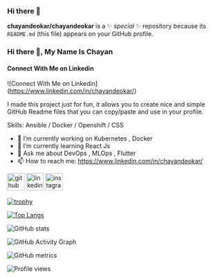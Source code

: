 ### Hi there 👋

**chayandeokar/chayandeokar** is a ✨ _special_ ✨ repository because its `README.md` (this file) appears on your GitHub profile.

### Hi there 👋, My Name Is Chayan
#### Connect With Me on Linkedin
![Connect With Me on Linkedin] (https://www.linkedin.com/in/chayandeokar/)

I made this project just for fun, it allows you to create nice and simple GitHub Readme files that you can copy/paste and use in your profile.

Skills: Ansible / Docker / Openshift / CSS

- 🔭 I’m currently working on Kubernetes , Docker  
- 🌱 I’m currently learning React Js 
- 💬 Ask me about DevOps , MLOps , Flutter 
- 📫 How to reach me: https://www.linkedin.com/in/chayandeokar/ 


[<img src='https://cdn.jsdelivr.net/npm/simple-icons@3.0.1/icons/github.svg' alt='github' height='40'>](https://github.com/https://github.com/chayandeokar)  [<img src='https://cdn.jsdelivr.net/npm/simple-icons@3.0.1/icons/linkedin.svg' alt='linkedin' height='40'>](https://www.linkedin.com/in/https://www.linkedin.com/in/chayandeokar//)  [<img src='https://cdn.jsdelivr.net/npm/simple-icons@3.0.1/icons/instagram.svg' alt='instagram' height='40'>](https://www.instagram.com/https://www.instagram.com/chayandeokar//)  

[![trophy](https://github-profile-trophy.vercel.app/?username=https://github.com/chayandeokar)](https://github.com/ryo-ma/github-profile-trophy)

[![Top Langs](https://github-readme-stats.vercel.app/api/top-langs/?username=https://github.com/chayandeokar)](https://github.com/anuraghazra/github-readme-stats)

![GitHub stats](https://github-readme-stats.vercel.app/api?username=https://github.com/chayandeokar&show_icons=true&count_private=true)  

![GitHub Activity Graph](https://activity-graph.herokuapp.com/graph?username=https://github.com/chayandeokar)  

![GitHub metrics](https://metrics.lecoq.io/https://github.com/chayandeokar)  

![Profile views](https://gpvc.arturio.dev/https://github.com/chayandeokar)  
